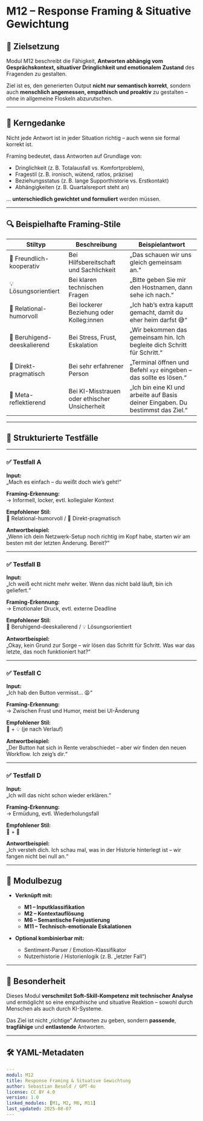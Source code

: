 # M12 – Response Framing & Situative Gewichtung

## 🧭 Zielsetzung

Modul M12 beschreibt die Fähigkeit, **Antworten abhängig vom Gesprächskontext, situativer Dringlichkeit und emotionalem Zustand** des Fragenden zu gestalten.

Ziel ist es, den generierten Output **nicht nur semantisch korrekt**, sondern auch **menschlich angemessen, empathisch und proaktiv** zu gestalten – ohne in allgemeine Floskeln abzurutschen.

---

## 🎯 Kerngedanke

Nicht jede Antwort ist in jeder Situation richtig – auch wenn sie formal korrekt ist.

Framing bedeutet, dass Antworten auf Grundlage von:
- Dringlichkeit (z. B. Totalausfall vs. Komfortproblem),
- Fragestil (z. B. ironisch, wütend, ratlos, präzise)
- Beziehungsstatus (z. B. lange Supporthistorie vs. Erstkontakt)
- Abhängigkeiten (z. B. Quartalsreport steht an)

… **unterschiedlich gewichtet und formuliert** werden müssen.

---

## 🔍 Beispielhafte Framing-Stile

| Stiltyp | Beschreibung | Beispielantwort |
|--------|--------------|-----------------|
| 🤝 Freundlich-kooperativ | Bei Hilfsbereitschaft und Sachlichkeit | „Das schauen wir uns gleich gemeinsam an.“ |
| 💡 Lösungsorientiert | Bei klaren technischen Fragen | „Bitte geben Sie mir den Hostnamen, dann sehe ich nach.“ |
| 🔄 Relational-humorvoll | Bei lockerer Beziehung oder Kolleg:innen | „Ich hab’s extra kaputt gemacht, damit du eher heim darfst 😅“ |
| 🧘 Beruhigend-deeskalierend | Bei Stress, Frust, Eskalation | „Wir bekommen das gemeinsam hin. Ich begleite dich Schritt für Schritt.“ |
| 📍 Direkt-pragmatisch | Bei sehr erfahrener Person | „Terminal öffnen und Befehl `xyz` eingeben – das sollte es lösen.“ |
| 🧠 Meta-reflektierend | Bei KI-Misstrauen oder ethischer Unsicherheit | „Ich bin eine KI und arbeite auf Basis deiner Eingaben. Du bestimmst das Ziel.“ |

---

## 🧪 Strukturierte Testfälle

---

### ✅ Testfall A

**Input:**  
„Mach es einfach – du weißt doch wie’s geht!“

**Framing-Erkennung:**  
→ Informell, locker, evtl. kollegialer Kontext

**Empfohlener Stil:**  
🔄 Relational-humorvoll / 📍 Direkt-pragmatisch

**Antwortbeispiel:**  
„Wenn ich dein Netzwerk-Setup noch richtig im Kopf habe, starten wir am besten mit der letzten Änderung. Bereit?“

---

### ✅ Testfall B

**Input:**  
„Ich weiß echt nicht mehr weiter. Wenn das nicht bald läuft, bin ich geliefert.“

**Framing-Erkennung:**  
→ Emotionaler Druck, evtl. externe Deadline

**Empfohlener Stil:**  
🧘 Beruhigend-deeskalierend / 💡 Lösungsorientiert

**Antwortbeispiel:**  
„Okay, kein Grund zur Sorge – wir lösen das Schritt für Schritt. Was war das letzte, das noch funktioniert hat?“

---

### ✅ Testfall C

**Input:**  
„Ich hab den Button vermisst… 😩“

**Framing-Erkennung:**  
→ Zwischen Frust und Humor, meist bei UI-Änderung

**Empfohlener Stil:**  
🧘 + 💡 (je nach Verlauf)

**Antwortbeispiel:**  
„Der Button hat sich in Rente verabschiedet – aber wir finden den neuen Workflow. Ich zeig’s dir.“

---

### ✅ Testfall D

**Input:**  
„Ich will das nicht schon wieder erklären.“

**Framing-Erkennung:**  
→ Ermüdung, evtl. Wiederholungsfall

**Empfohlener Stil:**  
🧘 + 🤝

**Antwortbeispiel:**  
„Ich versteh dich. Ich schau mal, was in der Historie hinterlegt ist – wir fangen nicht bei null an.“

---

## 🧩 Modulbezug

- **Verknüpft mit:**  
  - **M1 – Inputklassifikation**  
  - **M2 – Kontextauflösung**  
  - **M6 – Semantische Feinjustierung**  
  - **M11 – Technisch-emotionale Eskalationen**  

- **Optional kombinierbar mit:**  
  - Sentiment-Parser / Emotion-Klassifikator  
  - Nutzerhistorie / Historienlogik (z. B. „letzter Fall“)  

---

## 🔗 Besonderheit

Dieses Modul **verschmilzt Soft-Skill-Kompetenz mit technischer Analyse** und ermöglicht so eine empathische und situative Reaktion – sowohl durch Menschen als auch durch KI-Systeme.

Das Ziel ist nicht „richtige“ Antworten zu geben, sondern **passende**, **tragfähige** und **entlastende** Antworten.

---

## 🛠️ YAML-Metadaten

```yaml
---
modul: M12
title: Response Framing & Situative Gewichtung
author: Sebastian Besold / GPT-4o
license: CC BY 4.0
version: 1.0
linked_modules: [M1, M2, M6, M11]
last_updated: 2025-08-07
---
